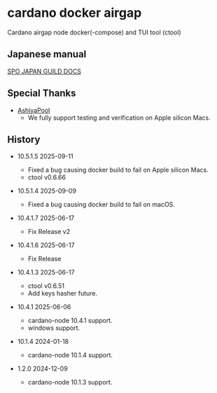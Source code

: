 # cardano docker airgap
Cardano airgap node docker(-compose) and TUI tool (ctool)


## Japanese manual

[SPO JAPAN GUILD DOCS](https://e-frontier.systems/cardano/site/setup/docker-air-gap-guid/index.html)


## Special Thanks

- [AshiyaPool](https://www.ashiyapool.com/)
    - We fully support testing and verification on Apple silicon Macs.


## History

- 10.5.1.5 2025-09-11
    - Fixed a bug causing docker build to fail on Apple silicon Macs.
    - ctool v0.6.66

- 10.5.1.4 2025-09-09
    - Fixed a bug causing docker build to fail on macOS.

- 10.4.1.7 2025-06-17
    - Fix Release v2

- 10.4.1.6 2025-06-17
    - Fix Release

- 10.4.1.3 2025-06-17
    - ctool v0.6.51
    - Add keys hasher future.

- 10.4.1 2025-06-06
    - cardano-node 10.4.1 support.
    - windows support.

- 10.1.4 2024-01-18
    - cardano-node 10.1.4 support.

- 1.2.0 2024-12-09
    - cardano-node 10.1.3 support. 
